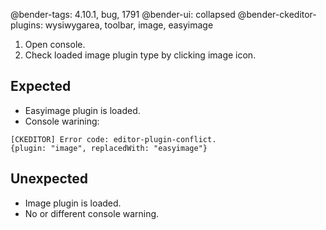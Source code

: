 @bender-tags: 4.10.1, bug, 1791
@bender-ui: collapsed
@bender-ckeditor-plugins: wysiwygarea, toolbar, image, easyimage

1. Open console.
1. Check loaded image plugin type by clicking image icon.

## Expected

* Easyimage plugin is loaded.
* Console warining:
``` 
[CKEDITOR] Error code: editor-plugin-conflict.
{plugin: "image", replacedWith: "easyimage"}
```

## Unexpected

* Image plugin is loaded.
* No or different console warning.
